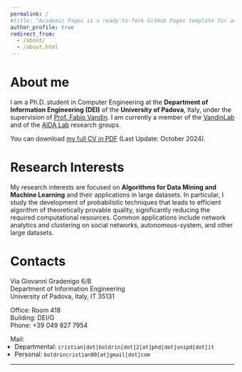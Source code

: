```yaml
---
permalink: /
#title: "Academic Pages is a ready-to-fork GitHub Pages template for academic personal websites"
author_profile: true
redirect_from: 
  - /about/
  - /about.html
---
```


About me
======
I am a Ph.D. student in Computer Engineering at the **Department of Information Engineering (DEI)** of the **University of Padova**, Italy, under the supervision of [Prof. Fabio Vandin](https://www.dei.unipd.it/~vandinfa/PI.html).
I am currently a member of the [VandinLab](https://www.dei.unipd.it/~vandinfa/index.html) and of the [AIDA Lab](https://aidalabdei.github.io/) research groups.

You can download [my full CV in PDF](https://cristianboldrin.github.io/files/CV_BoldrinCristian.pdf) (Last Update: October 2024).

Research Interests
======
My research interests are focused on **Algorithms for Data Mining and Machine Learning** and their applications in large datasets.
In particular, I study the development of probabilistic techniques that leads to efficient algorithm of theoretically provable quality,
significantly reducing the required computational resources. Common applications include network analytics and clustering on social networks, autonomous-system, and other large datasets. 

Contacts
======
Via Giovanni Gradenigo 6/B
<br>
Department of Information Engineering
<br>
University of Padova, Italy, IT 35131


Office: Room 418
<br>
Building: DEI/G
<br>
Phone: +39 049 827 7954


Mail:
<ul style="list-style-type: disc; margin-left: -1.0em; margin-top: -1.0em">
  <li>Departmental: <small><tt>cristian[dot]boldrin[dot]2[at]phd[dot]unipd[dot]it</tt></small></li>
  <li>Personal: <small><tt>boldrincristian00[at]gmail[dot]com</tt></small></li>
</ul>




---